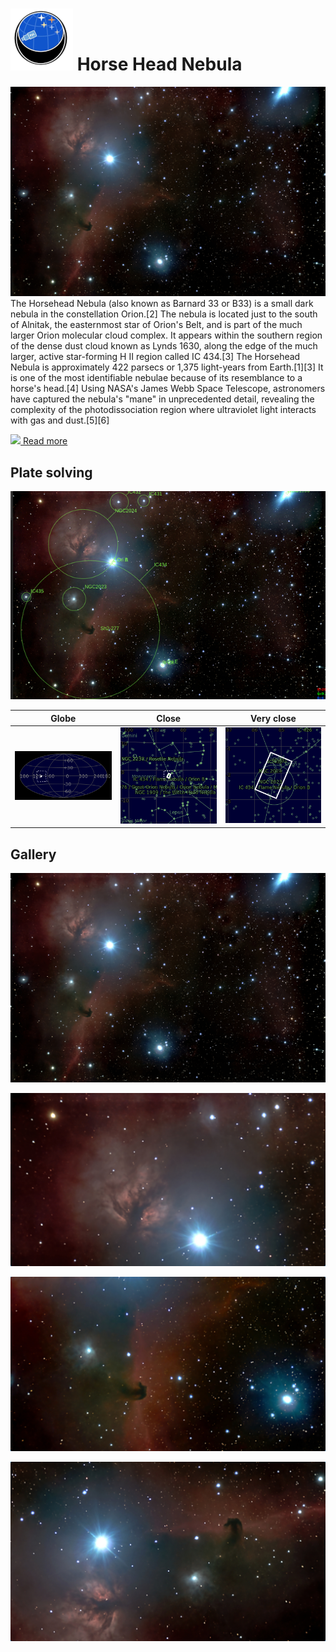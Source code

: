 # ![](../Imaging//Common/pyl-tiny.png) Horse Head Nebula
![IMG](../Imaging//HD/Horse_Head_Nebula+01+co.jpg)
The Horsehead Nebula (also known as Barnard 33 or B33) is a small dark nebula in the constellation Orion.[2] The nebula is located just to the south of Alnitak, the easternmost star of Orion's Belt, and is part of the much larger Orion molecular cloud complex. It appears within the southern region of the dense dust cloud known as Lynds 1630, along the edge of the much larger, active star-forming H II region called IC 434.[3] The Horsehead Nebula is approximately 422 parsecs or 1,375 light-years from Earth.[1][3] It is one of the most identifiable nebulae because of its resemblance to a horse's head.[4] Using NASA's James Webb Space Telescope, astronomers have captured the nebula's "mane" in unprecedented detail, revealing the complexity of the photodissociation region where ultraviolet light interacts with gas and dust.[5][6]


[![](/home/lcv/Dropbox/AstroPhotography//Imaging//Common/Wikipedia.png) Read more](https://en.wikipedia.org/wiki/Horsehead_Nebula)
## Plate solving 


![IMG](../Imaging//HD/Horse_Head_Nebula_Annotated.jpg)


| Globe | Close | Very close |
| ----- | ----- | ----- |
|![IMG](../Imaging//HD/Horse_Head_Nebula_Globe.jpg) |![IMG](../Imaging//HD/Horse_Head_Nebula_Close.jpg) |![IMG](../Imaging//HD/Horse_Head_Nebula_Closer.jpg) |

## Gallery
![IMG](../Imaging//HD/Horse_Head_Nebula+01+co.jpg) 

![IMG](../Imaging//HD/Horse_Head_Nebula+02+co.jpg) 

![IMG](../Imaging//HD/Horse_Head_Nebula+03+co.jpg) 

![IMG](../Imaging//HD/Horse_Head_Nebula+04+co.jpg) 

